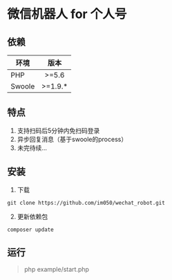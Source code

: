 # 微信机器人 for 个人号
## 依赖

| 环境          | 版本           |
| ------------- |:-------------:|
| PHP           | \>=5.6 | 
| Swoole        | \>=1.9.*      |

## 特点

1. 支持扫码后5分钟内免扫码登录
2. 异步回复消息（基于swoole的process）
3. 未完待续...

## 安装

1. 下载
```
git clone https://github.com/im050/wechat_robot.git
```
2. 更新依赖包
```
composer update
```

## 运行

> php example/start.php